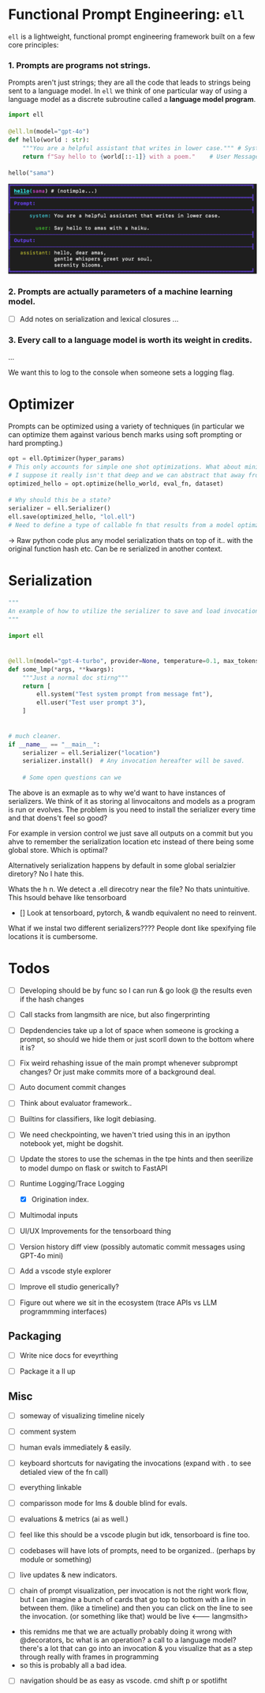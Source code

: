 # Functional Prompt Engineering: `ell`
 
 `ell` is a lightweight, functional prompt engineering framework built on a few core principles:
### 1. Prompts are programs not strings.
Prompts aren't just strings; they are all the code that leads to strings being sent to a language model. In `ell` we think of one particular way of using a language model as a discrete subroutine called a **language model program**. 


```python
import ell

@ell.lm(model="gpt-4o")
def hello(world : str):
    """You are a helpful assistant that writes in lower case.""" # System Message
    return f"Say hello to {world[::-1]} with a poem."    # User Message

hello("sama")
```
![alt text](image.png)

### 2. Prompts are actually parameters of a machine learning model.

- [ ] Add notes on serialization and lexical closures
...

### 3. Every call to a language model is worth its weight in credits.

...


We want this to log to the console when someone sets a logging flag.

# Optimizer
Prompts can be optimized using a variety of techniques (in particular we can optimize them against various bench marks using soft prompting or hard prompting.)
```python
opt = ell.Optimizer(hyper_params)
# This only accounts for simple one shot optimizations. What about minibatches and control about what the optimizer sees?
# I suppose it really isn't that deep and we can abstract that away from the model context.
optimized_hello = opt.optimize(hello_world, eval_fn, dataset)

# Why should this be a state?
serializer = ell.Serializer()
ell.save(optimized_hello, "lol.ell")
# Need to define a type of callable fn that results from a model optimzier so that people can easily implement their own optimizers. This will come later of course.
```
->
Raw python code plus any model serialization thats on top of it.. with the original function hash etc. Can be re serialized in another context.

# Serialization
```python
"""
An example of how to utilize the serializer to save and load invocations from the model.
"""

import ell


@ell.lm(model="gpt-4-turbo", provider=None, temperature=0.1, max_tokens=5)
def some_lmp(*args, **kwargs):
    """Just a normal doc stirng"""
    return [
        ell.system("Test system prompt from message fmt"),
        ell.user("Test user prompt 3"),
    ]


# much cleaner.
if __name__ == "__main__":
    serializer = ell.Serializer("location")
    serializer.install()  # Any invocation hereafter will be saved.

    # Some open questions can we

```

The above is an exmaple as to why we'd want to have instances of serializers. We think of it as storing al linvocaitons and models as a program is run or evolves. The problem is you need to install the serializer every time and that doens't feel so good? 

For example in version control we just save all outputs on a commit but you ahve to remember the serialization location etc instead of there being some global store. Which is optimal?

Alternatively serialization happens by default in some global serialzier diretory? No I hate this.

Whats the h n. We detect a .ell direcotry near the file? No thats unintuitive. This hsould behave like tensorboard
- [] Look at tensorboard, pytorch, & wandb equivalent no need to reinvent.

 What if we instal two different serializers????
 People dont like spexifying file locations it is cumbersome.


# Todos

- [ ] Developing should be by func so I can run & go look @ the results even if the hash changes
- [ ] Call stacks from langmsith are nice, but also fingerprinting 
- [ ] Depdendencies take up a lot of space when someone is grocking a prompt, so should we hide them or just scorll down to the bottom where it is?
- [ ] Fix weird rehashing issue of the main prompt whenever subprompt changes? Or just make commits more of a background deal.
- [ ] Auto document commit changes
- [ ] Think about evaluator framework..
- [ ] Builtins for classifiers, like logit debiasing.
- [ ] We need checkpointing, we haven't tried using this in an ipython notebook yet, might be dogshit.

- [ ] Update the stores to use the schemas in the tpe hints and then seerilize to model dumpo on flask or switch to FastAPI
- [ ] Runtime Logging/Trace Logging
  - [x] Origination index.
- [ ] Multimodal inputs
- [ ] UI/UX Improvements for the tensorboard thing
- [ ] Version history diff view (possibly automatic commit messages using GPT-4o mini)
- [ ] Add a vscode style explorer
- [ ] Improve ell studio generically?
  

- [ ] Figure out where we sit in the ecosystem (trace APIs vs LLM programmming interfaces)


## Packaging
- [ ] Write nice docs for eveyrthing
- [ ] Package it a ll up


## Misc


- [ ] someway of visualizing timeline nicely
- [ ] comment system
- [ ] human evals immediately & easily. 
- [ ] keyboard shortcuts for navigating the invocations (expand with . to see detialed view of the fn call)
- [ ] everything linkable
- [ ] comparisson mode for lms & double blind for evals.
- [ ] evaluations & metrics (ai as well.)
- [ ] feel like this should be a vscode plugin but idk, tensorboard is fine too.
- [ ] codebases will have lots of prompts, need to be organized.. (perhaps by module or something)
- [ ] live updates & new indicators.

- [ ] chain of prompt visualization, per invocation is not the right work flow, but I can imagine a bunch of cards that go top to bottom with a line in between them. (like a timeline) and then you can click on the line to see the invocation. (or something like that) would be live <--- langmsith>
 * this remidns me that we are actually probably doing it wrong with @decorators, bc what is an operation? a call to a language model? there's a lot that can go into an invocation & you visualize that as a step through really with frames in programming
 * so this is probably all a bad idea.
 - [ ] navigation should be as easy as vscode. cmd shift p or spotlifht

